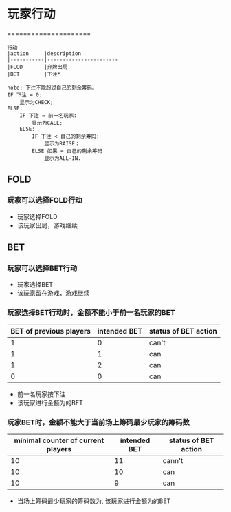 # 玩家行动
=====================

    行动
    |action     |description             
    |-----------|-----------------------
    |FLOD       |弃牌出局
    |BET        |下注*

    note: 下注不能超过自己的剩余筹码。
    IF 下注 = 0:
        显示为CHECK; 
    ELSE:
        IF 下注 = 前一名玩家:
            显示为CALL;
        ELSE:
            IF 下注 < 自己的剩余筹码:
                显示为RAISE；
            ELSE 如果 = 自己的剩余筹码
                显示为ALL-IN.

## FOLD

### 玩家可以选择FOLD行动

* 玩家选择FOLD
* 该玩家出局，游戏继续

## BET

### 玩家可以选择BET行动
* 玩家选择BET
* 该玩家留在游戏，游戏继续

### 玩家选择BET行动时，金额不能小于前一名玩家的BET

|BET of previous players    |intended BET    |status of BET action  |
|---------------------------|----------------|----------------------|
|1                          |0               |can't                 |
|1                          |1               |can                   |
|1                          |2               |can                   |
|0                          |0               |can                   |

* 前一名玩家按<BET of previous players>下注
* 该玩家<status of BET action>进行金额为<intended BET>的BET

### 玩家BET时，金额不能大于当前场上筹码最少玩家的筹码数

|minimal counter of current players    |intended BET    |status of BET action  |
|--------------------------------------|----------------|----------------------|
|10                                    |11              |cann't                |
|10                                    |10              |can                   |
|10                                    |9               |can                   |

* 当场上筹码最少玩家的筹码数为<minimal counter of current players>, 该玩家<status of BET action>进行金额为<intended BET>的BET
